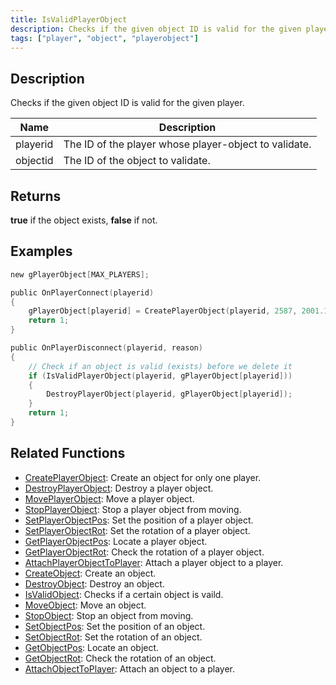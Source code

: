 ```yaml
---
title: IsValidPlayerObject
description: Checks if the given object ID is valid for the given player.
tags: ["player", "object", "playerobject"]
---
```


## Description

Checks if the given object ID is valid for the given player.

| Name     | Description                                           |
| -------- | ----------------------------------------------------- |
| playerid | The ID of the player whose player-object to validate. |
| objectid | The ID of the object to validate.                     |

## Returns

**true** if the object exists, **false** if not.

## Examples

```c
new gPlayerObject[MAX_PLAYERS];

public OnPlayerConnect(playerid)
{
    gPlayerObject[playerid] = CreatePlayerObject(playerid, 2587, 2001.195679, 1547.113892, 14.283400, 0.0, 0.0, 96.0);
    return 1;
}

public OnPlayerDisconnect(playerid, reason)
{
	// Check if an object is valid (exists) before we delete it
	if (IsValidPlayerObject(playerid, gPlayerObject[playerid]))
	{
		DestroyPlayerObject(playerid, gPlayerObject[playerid]);
	}
    return 1;
}
```

## Related Functions

- [CreatePlayerObject](CreatePlayerObject): Create an object for only one player.
- [DestroyPlayerObject](DestroyPlayerObject): Destroy a player object.
- [MovePlayerObject](MovePlayerObject): Move a player object.
- [StopPlayerObject](StopPlayerObject): Stop a player object from moving.
- [SetPlayerObjectPos](SetPlayerObjectPos): Set the position of a player object.
- [SetPlayerObjectRot](SetPlayerObjectRot): Set the rotation of a player object.
- [GetPlayerObjectPos](GetPlayerObjectPos): Locate a player object.
- [GetPlayerObjectRot](GetPlayerObjectRot): Check the rotation of a player object.
- [AttachPlayerObjectToPlayer](AttachPlayerObjectToPlayer): Attach a player object to a player.
- [CreateObject](CreateObject): Create an object.
- [DestroyObject](DestroyObject): Destroy an object.
- [IsValidObject](IsValidObject): Checks if a certain object is vaild.
- [MoveObject](MoveObject): Move an object.
- [StopObject](StopObject): Stop an object from moving.
- [SetObjectPos](SetObjectPos): Set the position of an object.
- [SetObjectRot](SetObjectRot): Set the rotation of an object.
- [GetObjectPos](GetObjectPos): Locate an object.
- [GetObjectRot](GetObjectRot): Check the rotation of an object.
- [AttachObjectToPlayer](AttachObjectToPlayer): Attach an object to a player.

